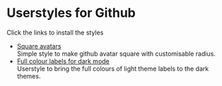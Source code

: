 # Userstyles for Github

Click the links to install the styles
- [Square avatars](gh-avatars-square.user.css)  
    Simple style to make github avatar square with customisable radius.
- [Full colour labels for dark mode](gh-labels-fullcolour.user.css)  
    Userstyle to bring the full colours of light theme labels to the dark themes.

